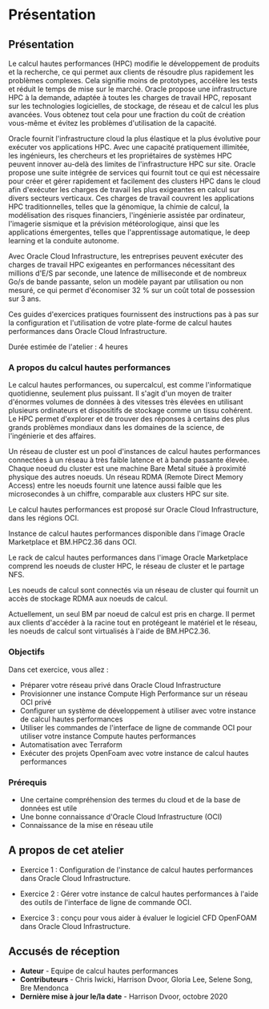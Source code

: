 # Présentation

## Présentation

Le calcul hautes performances (HPC) modifie le développement de produits et la recherche, ce qui permet aux clients de résoudre plus rapidement les problèmes complexes. Cela signifie moins de prototypes, accélère les tests et réduit le temps de mise sur le marché. Oracle propose une infrastructure HPC à la demande, adaptée à toutes les charges de travail HPC, reposant sur les technologies logicielles, de stockage, de réseau et de calcul les plus avancées. Vous obtenez tout cela pour une fraction du coût de création vous-même et évitez les problèmes d'utilisation de la capacité.

Oracle fournit l'infrastructure cloud la plus élastique et la plus évolutive pour exécuter vos applications HPC. Avec une capacité pratiquement illimitée, les ingénieurs, les chercheurs et les propriétaires de systèmes HPC peuvent innover au-delà des limites de l'infrastructure HPC sur site. Oracle propose une suite intégrée de services qui fournit tout ce qui est nécessaire pour créer et gérer rapidement et facilement des clusters HPC dans le cloud afin d'exécuter les charges de travail les plus exigeantes en calcul sur divers secteurs verticaux. Ces charges de travail couvrent les applications HPC traditionnelles, telles que la génomique, la chimie de calcul, la modélisation des risques financiers, l'ingénierie assistée par ordinateur, l'imagerie sismique et la prévision météorologique, ainsi que les applications émergentes, telles que l'apprentissage automatique, le deep learning et la conduite autonome.

Avec Oracle Cloud Infrastructure, les entreprises peuvent exécuter des charges de travail HPC exigeantes en performances nécessitant des millions d'E/S par seconde, une latence de milliseconde et de nombreux Go/s de bande passante, selon un modèle payant par utilisation ou non mesuré, ce qui permet d'économiser 32 % sur un coût total de possession sur 3 ans.

Ces guides d'exercices pratiques fournissent des instructions pas à pas sur la configuration et l'utilisation de votre plate-forme de calcul hautes performances dans Oracle Cloud Infrastructure.

Durée estimée de l'atelier : 4 heures

### A propos du calcul hautes performances

Le calcul hautes performances, ou supercalcul, est comme l'informatique quotidienne, seulement plus puissant. Il s'agit d'un moyen de traiter d'énormes volumes de données à des vitesses très élevées en utilisant plusieurs ordinateurs et dispositifs de stockage comme un tissu cohérent. Le HPC permet d'explorer et de trouver des réponses à certains des plus grands problèmes mondiaux dans les domaines de la science, de l'ingénierie et des affaires.

Un réseau de cluster est un pool d'instances de calcul hautes performances connectées à un réseau à très faible latence et à bande passante élevée. Chaque noeud du cluster est une machine Bare Metal située à proximité physique des autres noeuds. Un réseau RDMA (Remote Direct Memory Access) entre les noeuds fournit une latence aussi faible que les microsecondes à un chiffre, comparable aux clusters HPC sur site.

Le calcul hautes performances est proposé sur Oracle Cloud Infrastructure, dans les régions OCI.

Instance de calcul hautes performances disponible dans l'image Oracle Marketplace et BM.HPC2.36 dans OCI.

Le rack de calcul hautes performances dans l'image Oracle Marketplace comprend les noeuds de cluster HPC, le réseau de cluster et le partage NFS.

Les noeuds de calcul sont connectés via un réseau de cluster qui fournit un accès de stockage RDMA aux noeuds de calcul.

Actuellement, un seul BM par noeud de calcul est pris en charge. Il permet aux clients d'accéder à la racine tout en protégeant le matériel et le réseau, les noeuds de calcul sont virtualisés à l'aide de BM.HPC2.36.

### Objectifs

Dans cet exercice, vous allez :

*   Préparer votre réseau privé dans Oracle Cloud Infrastructure
*   Provisionner une instance Compute High Performance sur un réseau OCI privé
*   Configurer un système de développement à utiliser avec votre instance de calcul hautes performances
*   Utiliser les commandes de l'interface de ligne de commande OCI pour utiliser votre instance Compute hautes performances
*   Automatisation avec Terraform
*   Exécuter des projets OpenFoam avec votre instance de calcul hautes performances

### Prérequis

*   Une certaine compréhension des termes du cloud et de la base de données est utile
*   Une bonne connaissance d'Oracle Cloud Infrastructure (OCI)
*   Connaissance de la mise en réseau utile

## A propos de cet atelier

*   Exercice 1 : Configuration de l'instance de calcul hautes performances dans Oracle Cloud Infrastructure.
    
*   Exercice 2 : Gérer votre instance de calcul hautes performances à l'aide des outils de l'interface de ligne de commande OCI.
    
*   Exercice 3 : conçu pour vous aider à évaluer le logiciel CFD OpenFOAM dans Oracle Cloud Infrastructure.
    

## Accusés de réception

*   **Auteur** - Equipe de calcul hautes performances
*   **Contributeurs** - Chris Iwicki, Harrison Dvoor, Gloria Lee, Selene Song, Bre Mendonca
*   **Dernière mise à jour le/la date** - Harrison Dvoor, octobre 2020